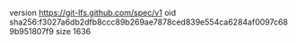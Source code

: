 version https://git-lfs.github.com/spec/v1
oid sha256:f3027a6db2dfb8ccc89b269ae7878ced839e554ca6284af0097c689b951807f9
size 1636
